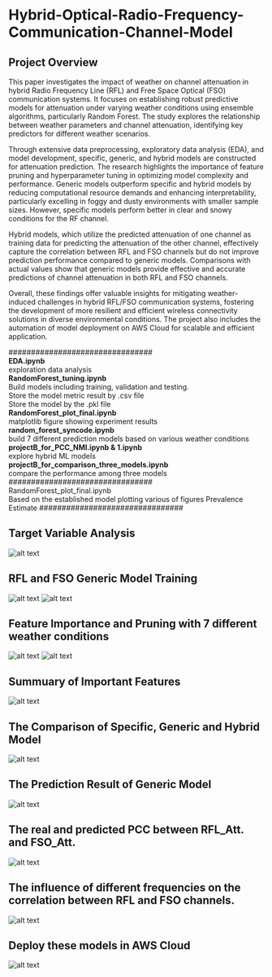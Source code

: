 # Hybrid-Optical-Radio-Frequency-Communication-Channel-Model

## Project Overview  
This paper investigates the impact of weather on channel attenuation in hybrid Radio Frequency Line (RFL) and Free Space Optical (FSO) communication systems. It focuses on establishing robust predictive models for attenuation under varying weather conditions using ensemble algorithms, particularly Random Forest. The study explores the relationship between weather parameters and channel attenuation, identifying key predictors for different weather scenarios.

Through extensive data preprocessing, exploratory data analysis (EDA), and model development, specific, generic, and hybrid models are constructed for attenuation prediction. The research highlights the importance of feature pruning and hyperparameter tuning in optimizing model complexity and performance. Generic models outperform specific and hybrid models by reducing computational resource demands and enhancing interpretability, particularly excelling in foggy and dusty environments with smaller sample sizes. However, specific models perform better in clear and snowy conditions for the RF channel.

Hybrid models, which utilize the predicted attenuation of one channel as training data for predicting the attenuation of the other channel, effectively capture the correlation between RFL and FSO channels but do not improve prediction performance compared to generic models. Comparisons with actual values show that generic models provide effective and accurate predictions of channel attenuation in both RFL and FSO channels.

Overall, these findings offer valuable insights for mitigating weather-induced challenges in hybrid RFL/FSO communication systems, fostering the development of more resilient and efficient wireless connectivity solutions in diverse environmental conditions. The project also includes the automation of model deployment on AWS Cloud for scalable and efficient application.


################################  
**EDA.ipynb**  
exploration data analysis    
**RandomForest_tuning.ipynb**  
Build models including training, validation and testing.  
Store the model metric result by .csv file  
Store the model by the .pkl file  
**RandomForest_plot_final.ipynb**  
matplotlib figure showing experiment results  
**random_forest_syncode.ipynb**  
build 7 different prediction models based on various weather conditions  
**projectB_for_PCC_NMI.ipynb & 1.ipynb**  
explore hybrid ML models  
**projectB_for_comparison_three_models.ipynb**  
compare the performance among three models  
################################  
RandomForest_plot_final.ipynb  
Based on the established model plotting various of figures  Prevalence Estimate
################################  

## Target Variable Analysis  
![alt text](picture/target.png)

## RFL and FSO Generic Model Training  
![alt text](picture/rfl_coarse2.png)
![alt text](picture/rfl_coarse2.png)

## Feature Importance and Pruning with 7 different weather conditions  

![alt text](picture/feature_prune1.png)
![alt text](picture/feature_prune2.png)
## Summuary of Important Features  

![alt text](picture/frequence.png)

## The Comparison of Specific, Generic and Hybrid Model  

![alt text](picture/output_6.png)
## The Prediction Result of Generic Model
![alt text](picture/output3.png)

## The real and predicted PCC between RFL_Att. and FSO_Att.
![alt text](picture/MI_P.png)

## The influence of different frequencies on the correlation between RFL and FSO channels.
![alt text](picture/PCC_F.png)

## Deploy these models in AWS Cloud  
![alt text](presentation/lambda-s3-endpoint.drawio.png)